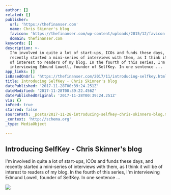 ```yaml
---
author: []
related: []
publisher:
  url: 'https://thefinanser.com'
  name: Chris Skinner's blog
  favicon: 'https://thefinanser.com/wp-content/uploads/2015/12/favicon.png'
  domain: thefinanser.com
keywords: []
description: >-
  I'm involved in quite a lot of start-ups, ICOs and funds these days, and
  recently started a mini-series of interviews with them, as I think it will be
  of interest to readers of my blog. In the fourth of this series, I'm
  interviewing Edmund Lowell, founder of SelfKey. In one sentence ...
app_links: []
isBasedOnUrl: 'https://thefinanser.com/2017/11/introducing-selfkey.html/'
title: Introducing SelfKey - Chris Skinner's blog
datePublished: '2017-11-28T00:39:24.251Z'
dateModified: '2017-11-28T00:39:22.456Z'
datePublishedOriginal: '2017-11-28T00:39:24.251Z'
via: {}
inFeed: true
starred: false
sourcePath: _posts/2017-11-28-introducing-selfkey-chris-skinners-blog.md
_context: 'http://schema.org'
_type: MediaObject

---
```

<article style=""><h1>Introducing SelfKey - Chris Skinner's blog</h1><p>I'm involved in quite a lot of start-ups, ICOs and funds these days, and recently started a mini-series of interviews with them, as I think it will be of interest to readers of my blog. In the fourth of this series, I'm interviewing Edmund Lowell, founder of SelfKey. In one sentence ...</p><img src="https://thefinanser.com/wp-content/uploads/2017/10/Introducing.png" /></article>
